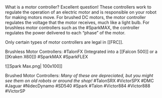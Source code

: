What is a motor controller? Excellent question! These controllers work to regulate the operation of an electric motor and is responsible on your robot for making motors move. For brushed DC motors, the motor controller regulates the voltage that the motor receives, much like a light bulb. For brushless motor controllers such as the #SparkMAX, the controller regulates the power delivered to each “phase” of the motor.

Only certain types of motor controllers are legal in [[FRC]]. 

Brushless Motor Controllers:
#TalonFX (Integrated into a [[Falcon 500]] or a [[Kraken X60]])
#SparkMAX 
#SparkFLEX

![[Spark Max.png| 100x100]]

Brushed Motor Controllers:
*Many of these are depreciated, but you might see them on old robots or around the shop!*
#TalonSRX
#VictorSPX
#DMC
#Jaguar
#NidecDynamo
#SD540
#Spark 
#Talon 
#Victor884
#Victor888
#VictorSP

